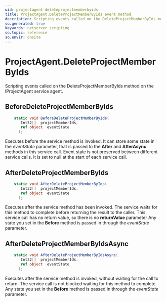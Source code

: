 ```yaml
---
uid: projectagent-deleteprojectmemberbyids
title: ProjectAgent.DeleteProjectMemberByIds event method
description: Scripting events called on the DeleteProjectMemberByIds method on the ProjectAgent service agent.
so.generated: true
keywords: netserver scripting
so.topic: reference
so.envir: onsite
---
```

# ProjectAgent.DeleteProjectMemberByIds

Scripting events called on the <see cref='M:IProjectAgent.DeleteProjectMemberByIds'>DeleteProjectMemberByIds</see> method on the <see cref='IProjectAgent'>IProjectAgent</see>  service agent.

## BeforeDeleteProjectMemberByIds
```cs
    static void BeforeDeleteProjectMemberByIds(
       Int32[]  projectMemberIds,
       ref object  eventState
      );
```
Executes before the service method is invoked.
It can store some state in the *eventState* parameter, that is passed to the **After** and **AfterAsync** methods in this service call.
Event state is not preserved between different service calls. It is set to null at the start of each service call.
## AfterDeleteProjectMemberByIds
```cs
    static void AfterDeleteProjectMemberByIds(
       Int32[]  projectMemberIds,
       ref object  eventState
      );
```
Executes after the service method has been invoked. The service waits for this method to complete before returning the result to the caller.
This service call has no return value, so there is no **returnValue** parameter
Any state you set in the **Before** method is passed in through the *eventState* parameter.
## AfterDeleteProjectMemberByIdsAsync
```cs
    static void AfterDeleteProjectMemberByIdsAsync(
       Int32[]  projectMemberIds,
       ref object  eventState
      );
```
Executes after the service method is invoked, without waiting for the call to return.
The service call is not blocked waiting for this method to complete.
Any state you set in the **Before** method is passed in through the *eventState* parameter.


